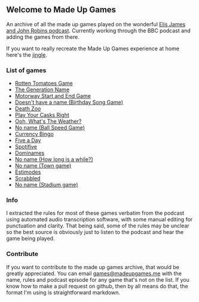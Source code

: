 ## Welcome to Made Up Games

An archive of all the made up games played on the wonderful [Elis James and John Robins podcast](https://www.bbc.co.uk/programmes/m0005fdz/episodes/downloads). Currently working through the BBC podcast and adding the games from there.

If you want to really recreate the Made Up Games experience at home here's the [jingle](audio/jingle.mp3).

### List of games

- [Rotten Tomatoes Game](games/rottentomatoesgame.md)
- [The Generation Name](games/generationname.md)
- [Motorway Start and End Game](games/motorwaystartendgame.md)
- [Doesn't have a name (Birthday Song Game)](games/birthdaysonggame.md)
- [Death Zoo](games/deathzoo.md)
- [Play Your Casks Right](games/playyourcasksright.md)
- [Ooh, What's The Weather?](games/oohwhatstheweather.md)
- [No name (Ball Speed Game)](games/ballspeedgame.md)
- [Currency Bingo](games/currencybingo.md)
- [Five a Day](games/fiveaday.md)
- [Spotifive](games/spotifive.md)
- [Dominames](games/dominames.md)
- [No name (How long is a while?)](games/howlongisawhile.md)
- [No name (Town game)](games/towngame.md)
- [Estimodes](games/estimodes.md)
- [Scrabbled](games/scrabbled.md)
- [No name (Stadium game)](games/stadiumgame.md)


### Info
I extracted the rules for most of these games verbatim from the podcast using automated audio transcription software, with some manual editing for punctuation and clarity. That being said, some of the rules may be unclear so the best source is obviously just to listen to the podcast and hear the game being played.

### Contribute
If you want to contribute to the made up games archive, that would be greatly appreciated. You can email [games@madeupgames.me](mailto:games@madeupgames.me) with the name, rules and podcast episode for any game that's not on the list. If you know how to make a pull request on github, then by all means do that, the format I'm using is straightforward markdown.
